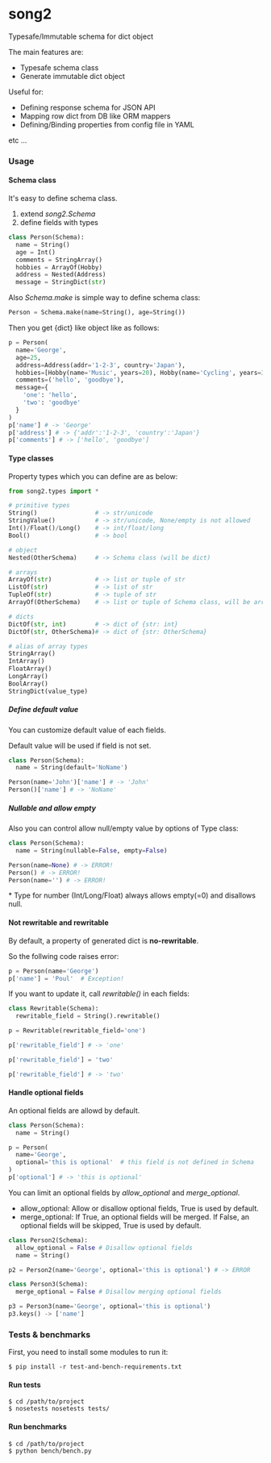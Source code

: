 # song2
Typesafe/Immutable schema for dict object

The main features are:

- Typesafe schema class
- Generate immutable dict object

Useful for:

- Defining response schema for JSON API
- Mapping row dict from DB like ORM mappers
- Defining/Binding properties from config file in YAML

etc ...

### Usage

#### Schema class
It's easy to define schema class.

1. extend *song2.Schema*
2. define fields with types

```python
class Person(Schema):
  name = String()
  age = Int()
  comments = StringArray()
  hobbies = ArrayOf(Hobby)
  address = Nested(Address)
  message = StringDict(str)
```

Also *Schema.make* is simple way to define schema class:

```python
Person = Schema.make(name=String(), age=String())
```

Then you get {dict} like object like as follows:

```python
p = Person(
  name='George',
  age=25,
  address=Address(addr='1-2-3', country='Japan'),
  hobbies=[Hobby(name='Music', years=20), Hobby(name='Cycling', years=3)],
  comments=('hello', 'goodbye'),
  message={
    'one': 'hello',
    'two': 'goodbye'
  }
)
p['name'] # -> 'George'
p['address'] # -> {'addr':'1-2-3', 'country':'Japan'}
p['comments'] # -> ['hello', 'goodbye']
```

#### Type classes

Property types which you can define are as below:

```python
from song2.types import *

# primitive types
String()                # -> str/unicode
StringValue()           # -> str/unicode, None/empty is not allowed
Int()/Float()/Long()    # -> int/float/long
Bool()                  # -> bool

# object
Nested(OtherSchema)     # -> Schema class (will be dict)

# arrays
ArrayOf(str)            # -> list or tuple of str
ListOf(str)             # -> list of str
TupleOf(str)            # -> tuple of str
ArrayOf(OtherSchema)    # -> list or tuple of Schema class, will be array of dict

# dicts
DictOf(str, int)        # -> dict of {str: int}
DictOf(str, OtherSchema)# -> dict of {str: OtherSchema}

# alias of array types
StringArray()
IntArray()
FloatArray()
LongArray()
BoolArray()
StringDict(value_type)
```

##### Define default value

You can customize default value of each fields.

Default value will be used if field is not set.

```python
class Person(Schema):
  name = String(default='NoName')

Person(name='John')['name'] # -> 'John'
Person()['name'] # -> 'NoName'
```

##### Nullable and allow empty

Also you can control allow null/empty value by options of Type class:


```python
class Person(Schema):
  name = String(nullable=False, empty=False)

Person(name=None) # -> ERROR!
Person() # -> ERROR!
Person(name='') # -> ERROR!
```

\* Type for number (Int/Long/Float) always allows empty(=0) and disallows null.


#### Not rewritable and rewritable

By default, a property of generated dict is **no-rewritable**.


So the follwing code raises error:

```python
p = Person(name='George')
p['name'] = 'Poul'  # Exception!
```

If you want to update it, call *rewritable()* in each fields:

```python
class Rewritable(Schema):
  rewritable_field = String().rewritable()

p = Rewritable(rewritable_field='one')

p['rewritable_field'] # -> 'one'

p['rewritable_field'] = 'two'

p['rewritable_field'] # -> 'two'
```

#### Handle optional fields

An optional fields are allowd by default.

```python
class Person(Schema):
  name = String()

p = Person(
  name='George',
  optional='this is optional'  # this field is not defined in Schema
)
p['optional'] # -> 'this is optional'
```

You can limit an optional fields by *allow_optional* and *merge_optional*.

* allow_optional: Allow or disallow optional fields, True is used by default.
* merge_optional: If True, an optional fields will be merged. If False, an optional fields will be skipped, True is used by default.

```python
class Person2(Schema):
  allow_optional = False # Disallow optional fields
  name = String()

p2 = Person2(name='George', optional='this is optional') # -> ERROR

class Person3(Schema):
  merge_optional = False # Disallow merging optional fields

p3 = Person3(name='George', optional='this is optional')
p3.keys() -> ['name']
```


### Tests & benchmarks

First, you need to install some modules to run it:

```
$ pip install -r test-and-bench-requirements.txt
```

#### Run tests

```
$ cd /path/to/project
$ nosetests nosetests tests/
```

#### Run benchmarks

```
$ cd /path/to/project
$ python bench/bench.py
```

